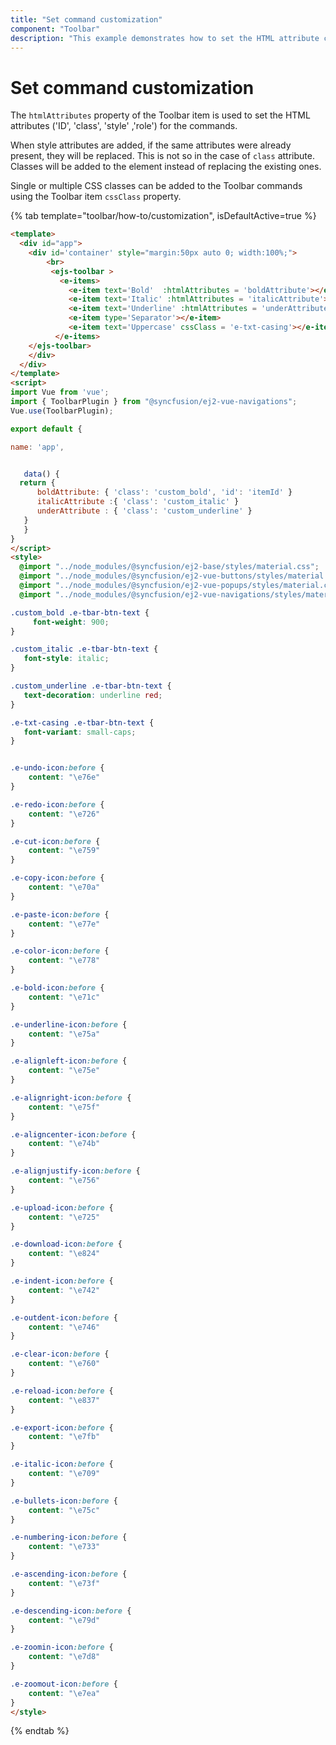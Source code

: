 ```yaml
---
title: "Set command customization"
component: "Toolbar"
description: "This example demonstrates how to set the HTML attribute commands to Essential JS 2 Toolbar control items."
---
```


# Set command customization

The `htmlAttributes` property of the Toolbar item is used to set the HTML attributes ('ID', 'class', 'style' ,'role') for the commands.

When style attributes are added, if the same attributes were already present, they will be replaced. This is not so in the case of `class`
 attribute. Classes will be added to the element instead of replacing the existing ones.

Single or multiple CSS classes can be added to the Toolbar commands using the Toolbar item `cssClass` property.

{% tab template="toolbar/how-to/customization", isDefaultActive=true %}

```html
<template>
  <div id="app">
    <div id='container' style="margin:50px auto 0; width:100%;">
        <br>
         <ejs-toolbar >
           <e-items>
             <e-item text='Bold'  :htmlAttributes = 'boldAttribute'></e-item>
             <e-item text='Italic' :htmlAttributes = 'italicAttribute'></e-item>
             <e-item text='Underline' :htmlAttributes = 'underAttribute'></e-item>
             <e-item type='Separator'></e-item>
             <e-item text='Uppercase' cssClass = 'e-txt-casing'></e-item>
          </e-items>
    </ejs-toolbar>
    </div>
  </div>
</template>
<script>
import Vue from 'vue';
import { ToolbarPlugin } from "@syncfusion/ej2-vue-navigations";
Vue.use(ToolbarPlugin);

export default {

name: 'app',


   data() {
  return {
      boldAttribute: { 'class': 'custom_bold', 'id': 'itemId' }
      italicAttribute :{ 'class': 'custom_italic' }
      underAttribute : { 'class': 'custom_underline' }
   }
   }
}
</script>
<style>
  @import "../node_modules/@syncfusion/ej2-base/styles/material.css";
  @import "../node_modules/@syncfusion/ej2-vue-buttons/styles/material.css";
  @import "../node_modules/@syncfusion/ej2-vue-popups/styles/material.css";
  @import "../node_modules/@syncfusion/ej2-vue-navigations/styles/material.css";

.custom_bold .e-tbar-btn-text {
     font-weight: 900;
}

.custom_italic .e-tbar-btn-text {
   font-style: italic;
}

.custom_underline .e-tbar-btn-text {
   text-decoration: underline red;
}

.e-txt-casing .e-tbar-btn-text {
   font-variant: small-caps;
}


.e-undo-icon:before {
    content: "\e76e"
}

.e-redo-icon:before {
    content: "\e726"
}

.e-cut-icon:before {
    content: "\e759"
}

.e-copy-icon:before {
    content: "\e70a"
}

.e-paste-icon:before {
    content: "\e77e"
}

.e-color-icon:before {
    content: "\e778"
}

.e-bold-icon:before {
    content: "\e71c"
}

.e-underline-icon:before {
    content: "\e75a"
}

.e-alignleft-icon:before {
    content: "\e75e"
}

.e-alignright-icon:before {
    content: "\e75f"
}

.e-aligncenter-icon:before {
    content: "\e74b"
}

.e-alignjustify-icon:before {
    content: "\e756"
}

.e-upload-icon:before {
    content: "\e725"
}

.e-download-icon:before {
    content: "\e824"
}

.e-indent-icon:before {
    content: "\e742"
}

.e-outdent-icon:before {
    content: "\e746"
}

.e-clear-icon:before {
    content: "\e760"
}

.e-reload-icon:before {
    content: "\e837"
}

.e-export-icon:before {
    content: "\e7fb"
}

.e-italic-icon:before {
    content: "\e709"
}

.e-bullets-icon:before {
    content: "\e75c"
}

.e-numbering-icon:before {
    content: "\e733"
}

.e-ascending-icon:before {
    content: "\e73f"
}

.e-descending-icon:before {
    content: "\e79d"
}

.e-zoomin-icon:before {
    content: "\e7d8"
}

.e-zoomout-icon:before {
    content: "\e7ea"
}
</style>
```

{% endtab %}